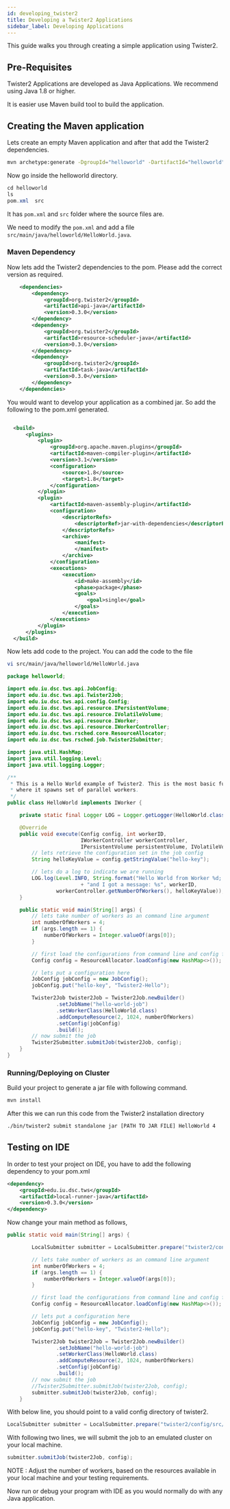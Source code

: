 ```yaml
---
id: developing_twister2
title: Developing a Twister2 Applications
sidebar_label: Developing Applications
---
```


This guide walks you through creating a simple application using Twister2.

## Pre-Requisites

Twister2 Applications are developed as Java Applications. We recommend using Java 1.8 or higher.

It is easier use Maven build tool to build the application.

## Creating the Maven application

Lets create an empty Maven application and after that add the Twister2 dependencies.

```bash
mvn archetype:generate -DgroupId="helloworld" -DartifactId="helloworld" -DarchetypeArtifactId="maven-archetype-quickstart"  -DinteractiveMode=false
```

Now go inside the helloworld directory.

```java
cd helloworld
ls
pom.xml  src
```

It has ```pom.xml``` and ```src``` folder where the source files are. 

We need to modify the ```pom.xml``` and add a file ```src/main/java/helloworld/HelloWorld.java```.

### Maven Dependency

Now lets add the Twister2 dependencies to the pom. Please add the correct version as required.

```xml
    <dependencies>
        <dependency>
            <groupId>org.twister2</groupId>
            <artifactId>api-java</artifactId>
            <version>0.3.0</version>
        </dependency>
        <dependency>
            <groupId>org.twister2</groupId>
            <artifactId>resource-scheduler-java</artifactId>
            <version>0.3.0</version>
        </dependency>
        <dependency>
            <groupId>org.twister2</groupId>
            <artifactId>task-java</artifactId>
            <version>0.3.0</version>
        </dependency>
    </dependencies>
```

You would want to develop your application as a combined jar. So add the following to the pom.xml generated.

```xml

  <build>
      <plugins>
          <plugin>
              <groupId>org.apache.maven.plugins</groupId>
              <artifactId>maven-compiler-plugin</artifactId>
              <version>3.1</version>
              <configuration>
                  <source>1.8</source>
                  <target>1.8</target>
              </configuration>
          </plugin>
          <plugin>
              <artifactId>maven-assembly-plugin</artifactId>
              <configuration>
                  <descriptorRefs>
                      <descriptorRef>jar-with-dependencies</descriptorRef>
                  </descriptorRefs>
                  <archive>
                      <manifest>
                      </manifest>
                  </archive>
              </configuration>
              <executions>
                  <execution>
                      <id>make-assembly</id>
                      <phase>package</phase>
                      <goals>
                          <goal>single</goal>
                      </goals>
                  </execution>
              </executions>
          </plugin>
      </plugins>
  </build>

```

Now lets add code to the project. You can add the code to the file

```bash
vi src/main/java/helloworld/HelloWorld.java
```

```java
package helloworld;

import edu.iu.dsc.tws.api.JobConfig;
import edu.iu.dsc.tws.api.Twister2Job;
import edu.iu.dsc.tws.api.config.Config;
import edu.iu.dsc.tws.api.resource.IPersistentVolume;
import edu.iu.dsc.tws.api.resource.IVolatileVolume;
import edu.iu.dsc.tws.api.resource.IWorker;
import edu.iu.dsc.tws.api.resource.IWorkerController;
import edu.iu.dsc.tws.rsched.core.ResourceAllocator;
import edu.iu.dsc.tws.rsched.job.Twister2Submitter;

import java.util.HashMap;
import java.util.logging.Level;
import java.util.logging.Logger;

/**
 * This is a Hello World example of Twister2. This is the most basic functionality of Twister2,
 * where it spawns set of parallel workers.
 */
public class HelloWorld implements IWorker {

    private static final Logger LOG = Logger.getLogger(HelloWorld.class.getName());

    @Override
    public void execute(Config config, int workerID,
                        IWorkerController workerController,
                        IPersistentVolume persistentVolume, IVolatileVolume volatileVolume) {
        // lets retrieve the configuration set in the job config
        String helloKeyValue = config.getStringValue("hello-key");

        // lets do a log to indicate we are running
        LOG.log(Level.INFO, String.format("Hello World from Worker %d; there are %d total workers "
                        + "and I got a message: %s", workerID,
                workerController.getNumberOfWorkers(), helloKeyValue));
    }

    public static void main(String[] args) {
        // lets take number of workers as an command line argument
        int numberOfWorkers = 4;
        if (args.length == 1) {
            numberOfWorkers = Integer.valueOf(args[0]);
        }

        // first load the configurations from command line and config files
        Config config = ResourceAllocator.loadConfig(new HashMap<>());

        // lets put a configuration here
        JobConfig jobConfig = new JobConfig();
        jobConfig.put("hello-key", "Twister2-Hello");

        Twister2Job twister2Job = Twister2Job.newBuilder()
                .setJobName("hello-world-job")
                .setWorkerClass(HelloWorld.class)
                .addComputeResource(2, 1024, numberOfWorkers)
                .setConfig(jobConfig)
                .build();
        // now submit the job
        Twister2Submitter.submitJob(twister2Job, config);
    }
}
```

### Running/Deploying on Cluster

Build your project to generate a jar file with following command.

```bash
mvn install
```

After this we can run this code from the Twister2 installation directory

```bash
./bin/twister2 submit standalone jar [PATH TO JAR FILE] HelloWorld 4

```

## Testing on IDE

In order to test your project on IDE, you have to add the following dependency
to your pom.xml

```xml
<dependency>
    <groupId>edu.iu.dsc.tws</groupId>
    <artifactId>local-runner-java</artifactId>
    <version>0.3.0</version>
</dependency>
```

Now change your main method as follows,

```java
public static void main(String[] args) {

        LocalSubmitter submitter = LocalSubmitter.prepare("twister2/config/src/yaml/conf");

        // lets take number of workers as an command line argument
        int numberOfWorkers = 4;
        if (args.length == 1) {
            numberOfWorkers = Integer.valueOf(args[0]);
        }

        // first load the configurations from command line and config files
        Config config = ResourceAllocator.loadConfig(new HashMap<>());

        // lets put a configuration here
        JobConfig jobConfig = new JobConfig();
        jobConfig.put("hello-key", "Twister2-Hello");

        Twister2Job twister2Job = Twister2Job.newBuilder()
                .setJobName("hello-world-job")
                .setWorkerClass(HelloWorld.class)
                .addComputeResource(2, 1024, numberOfWorkers)
                .setConfig(jobConfig)
                .build();
        // now submit the job
        //Twister2Submitter.submitJob(twister2Job, config);
        submitter.submitJob(twister2Job, config);
    }
```

With below line, you should point to a valid config directory of twister2.

```java
LocalSubmitter submitter = LocalSubmitter.prepare("twister2/config/src/yaml/conf");
```

With following two lines, we will submit the job to an emulated cluster on your local machine.

```java
submitter.submitJob(twister2Job, config);
```

NOTE : Adjust the number of workers, based on the resources available in your local machine and your testing requirements. 

Now run or debug your program with IDE as you would normally do with any Java application.


